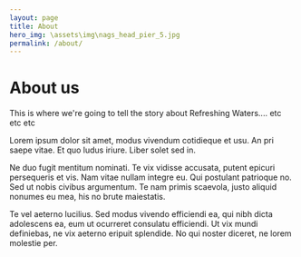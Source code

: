 ```yaml
---
layout: page
title: About
hero_img: \assets\img\nags_head_pier_5.jpg
permalink: /about/
---
```


# About us

This is where we're going to tell the story about Refreshing Waters.... etc etc etc

Lorem ipsum dolor sit amet, modus vivendum cotidieque et usu. An pri saepe vitae. Et quo ludus iriure. Liber solet sed in.

Ne duo fugit mentitum nominati. Te vix vidisse accusata, putent epicuri persequeris et vis. Nam vitae nullam integre eu. Qui postulant patrioque no. Sed ut nobis civibus argumentum. Te nam primis scaevola, justo aliquid nonumes eu mea, his no brute maiestatis.

Te vel aeterno lucilius. Sed modus vivendo efficiendi ea, qui nibh dicta adolescens ea, eum ut ocurreret consulatu efficiendi. Ut vix mundi definiebas, ne vix aeterno eripuit splendide. No qui noster diceret, ne lorem molestie per.
